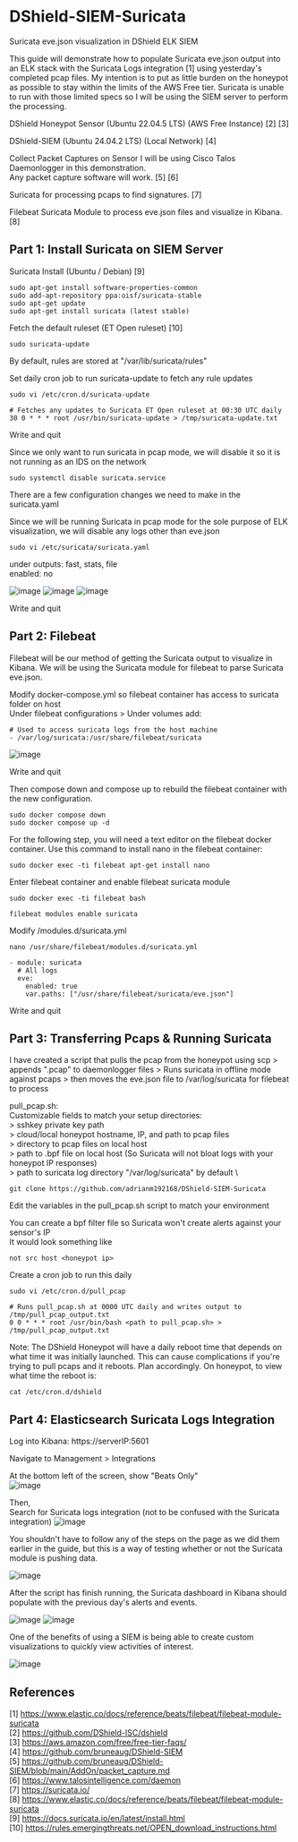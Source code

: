 # DShield-SIEM-Suricata
Suricata eve.json visualization in DShield ELK SIEM

This guide will demonstrate how to populate Suricata eve.json output into an ELK stack with the Suricata Logs integration [1] using yesterday's completed pcap files. 
My intention is to put as little burden on the honeypot as possible to stay within the limits of the AWS Free tier. Suricata is unable to run with those limited specs so I will be using the SIEM server to perform the processing.


DShield Honeypot Sensor (Ubuntu 22.04.5 LTS) (AWS Free Instance) [2] [3]

DShield-SIEM (Ubuntu 24.04.2 LTS) (Local Network) [4]

Collect Packet Captures on Sensor
I will be using Cisco Talos Daemonlogger in this demonstration. \
Any packet capture software will work. [5] [6]

Suricata for processing pcaps to find signatures. [7]

Filebeat Suricata Module to process eve.json files and visualize in Kibana. [8]



## **Part 1: Install Suricata on SIEM Server**

Suricata Install (Ubuntu / Debian) [9]

	sudo apt-get install software-properties-common
	sudo add-apt-repository ppa:oisf/suricata-stable
	sudo apt-get update
	sudo apt-get install suricata (latest stable)

Fetch the default ruleset (ET Open ruleset) [10] 

	sudo suricata-update 
By default, rules are stored at "/var/lib/suricata/rules"

Set daily cron job to run suricata-update to fetch any rule updates
	
	sudo vi /etc/cron.d/suricata-update
	
 	# Fetches any updates to Suricata ET Open ruleset at 00:30 UTC daily
	30 0 * * * root /usr/bin/suricata-update > /tmp/suricata-update.txt
Write and quit


Since we only want to run suricata in pcap mode, we will disable it so it is not running as an IDS on the network

	sudo systemctl disable suricata.service


There are a few configuration changes we need to make in the suricata.yaml

Since we will be running Suricata in pcap mode for the sole purpose of ELK visualization, we will disable any logs other than eve.json

	sudo vi /etc/suricata/suricata.yaml

under outputs: fast, stats, file \
	enabled: no 
 
![image](https://github.com/user-attachments/assets/9b8b8186-ad2c-4cfe-8beb-c61735969d78)
![image](https://github.com/user-attachments/assets/c690b950-cb81-4f79-8aae-33fc0f878098)
![image](https://github.com/user-attachments/assets/afaa049d-7549-4be4-9510-872dc472d673)

Write and quit


## **Part 2: Filebeat**

Filebeat will be our method of getting the Suricata output to visualize in Kibana. We will be using the Suricata module for filebeat to parse Suricata eve.json.


Modify docker-compose.yml so filebeat container has access to suricata folder on host \
Under filebeat configurations > Under volumes add: 

	# Used to access suricata logs from the host machine 
	- /var/log/suricata:/usr/share/filebeat/suricata
![image](https://github.com/user-attachments/assets/8d02b695-7532-47d8-95e0-f50f8acb1a62)


Write and quit

Then compose down and compose up to rebuild the filebeat container with the new configuration.

	sudo docker compose down 
	sudo docker compose up -d

For the following step, you will need a text editor on the filebeat docker container. Use this command to install nano in the filebeat container:

	sudo docker exec -ti filebeat apt-get install nano

Enter filebeat container and enable filebeat suricata module

	sudo docker exec -ti filebeat bash

	filebeat modules enable suricata

Modify /modules.d/suricata.yml

	nano /usr/share/filebeat/modules.d/suricata.yml

	- module: suricata
	  # All logs
	  eve:
	    enabled: true
	    var.paths: ["/usr/share/filebeat/suricata/eve.json"]
Write and quit

## **Part 3: Transferring Pcaps & Running Suricata**

I have created a script that pulls the pcap from the honeypot using scp > appends ".pcap" to daemonlogger files > Runs suricata in offline mode against pcaps > then moves the eve.json file to /var/log/suricata for filebeat to process

pull_pcap.sh: \
	Customizable fields to match your setup directories: \
	> sshkey private key path \
	> cloud/local honeypot hostname, IP, and path to pcap files \
	> directory to pcap files on local host \
	> path to .bpf file on local host (So Suricata will not bloat logs with your honeypot IP responses) \
	> path to suricata log directory "/var/log/suricata" by default \

	git clone https://github.com/adrianm192168/DShield-SIEM-Suricata

Edit the variables in the pull_pcap.sh script to match your environment

You can create a bpf filter file so Suricata won't create alerts against your sensor's IP \
It would look something like 

	not src host <honeypot ip>

Create a cron job to run this daily 

	sudo vi /etc/cron.d/pull_pcap

 	# Runs pull_pcap.sh at 0000 UTC daily and writes output to /tmp/pull_pcap_output.txt
	0 0 * * * root /usr/bin/bash <path to pull_pcap.sh> > /tmp/pull_pcap_output.txt

Note: The DShield Honeypot will have a daily reboot time that depends on what time it was initially launched. This can cause complications if you're trying to pull pcaps and it reboots. Plan accordingly.
	On honeypot, to view what time the reboot is:
	
 	cat /etc/cron.d/dshield
	

## **Part 4: Elasticsearch Suricata Logs Integration**

Log into Kibana: https://serverIP:5601

Navigate to Management > Integrations

At the bottom left of the screen, show "Beats Only" \
![image](https://github.com/user-attachments/assets/263a2bda-5d60-41d6-ac59-0453a68e1480)

Then, \
Search for Suricata logs integration (not to be confused with the Suricata integration) 
![image](https://github.com/user-attachments/assets/d9f6bb67-5cd2-42d3-bbb9-064be11c2329)


You shouldn't have to follow any of the steps on the page as we did them earlier in the guide, but this is a way of testing whether or not the Suricata module is pushing data.

![image](https://github.com/user-attachments/assets/a046d0f8-eeac-4354-9823-b5d5ff0179ef)


After the script has finish running, the Suricata dashboard in Kibana should populate with the previous day's alerts and events.

![image](https://github.com/user-attachments/assets/4d9ccc0b-794b-451f-affa-69fbcdd96bf7)
![image](https://github.com/user-attachments/assets/7a1294c2-b8ba-4ace-a4a1-5d923320cc7f)

One of the benefits of using a SIEM is being able to create custom visualizations to quickly view activities of interest.

![image](https://github.com/user-attachments/assets/0b528949-0c1d-47f5-abaf-b479a8f00138)

## **References**

[1] https://www.elastic.co/docs/reference/beats/filebeat/filebeat-module-suricata \
[2] https://github.com/DShield-ISC/dshield \
[3] https://aws.amazon.com/free/free-tier-faqs/ \
[4] https://github.com/bruneaug/DShield-SIEM \
[5] https://github.com/bruneaug/DShield-SIEM/blob/main/AddOn/packet_capture.md \
[6] https://www.talosintelligence.com/daemon \
[7] https://suricata.io/ \
[8] https://www.elastic.co/docs/reference/beats/filebeat/filebeat-module-suricata \
[9] https://docs.suricata.io/en/latest/install.html \
[10] https://rules.emergingthreats.net/OPEN_download_instructions.html 

